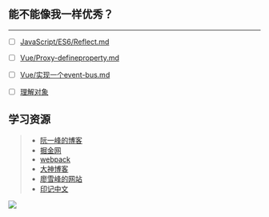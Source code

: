 ## 能不能像我一样优秀？

---

* [ ] [JavaScript/ES6/Reflect.md](/JavaScript/ES6/Reflect.md)

* [ ] [Vue/Proxy-defineproperty.md](/vue/Proxy-defineproperty.md)

* [ ] [Vue/实现一个event-bus.md](/vue/实现一个event-bus.md)

* [ ] [理解对象](#)

## 学习资源

> * [阮一峰的博客](http://www.ruanyifeng.com/blog/javascript/)
> * [掘金网](https://juejin.im/ "掘金")
> * [webpack](http://webpack.wuhaolin.cn/ "webpack")
> * [大神博客](http://www.cnblogs.com/pssp/)
> * [廖雪峰的网站](https://www.liaoxuefeng.com/)
> * [印记中文](https://docschina.org/)

![](http://ww3.sinaimg.cn/mw690/5eef6257gw1f7tfl42kwmg20aa0a7x6p.gif)



